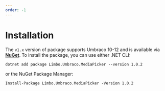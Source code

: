 ```yaml
---
order: -1
---
```


# Installation

The `v1.x` version of package supports Umbraco 10-12 and is available via [**NuGet**][NuGetPackage]. To install the package, you can use either .NET CLI:

```
dotnet add package Limbo.Umbraco.MediaPicker --version 1.0.2
```

or the NuGet Package Manager:

```
Install-Package Limbo.Umbraco.MediaPicker -Version 1.0.2
```

[NuGetPackage]: https://www.nuget.org/packages/Limbo.Umbraco.MediaPicker
